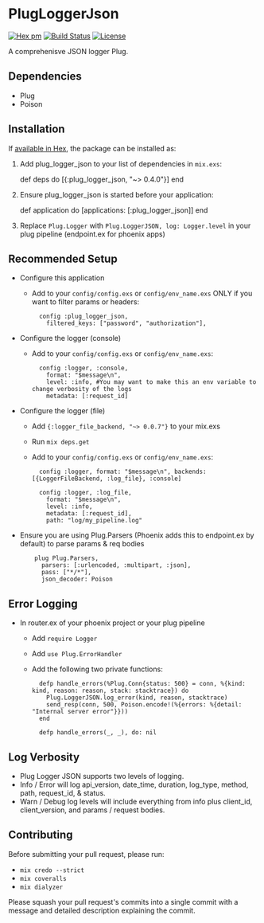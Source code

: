 # PlugLoggerJson
[![Hex pm](http://img.shields.io/hexpm/v/plug_logger_json.svg?style=flat)](https://hex.pm/packages/plug_logger_json)
[![Build Status](https://travis-ci.org/bleacherreport/plug_logger_json.svg?branch=master)](https://travis-ci.org/bleacherreport/plug_logger_json)
[![License](https://img.shields.io/badge/license-Apache%202-blue.svg)](https://github.com/bleacherreport/plug_logger_json/blob/master/LICENSE)

A comprehenisve JSON logger Plug.

## Dependencies
  * Plug
  * Poison

## Installation

If [available in Hex](https://hex.pm/docs/publish), the package can be installed as:

  1. Add plug_logger_json to your list of dependencies in `mix.exs`:

        def deps do
          [{:plug_logger_json, "~> 0.4.0"}]
        end

  2. Ensure plug_logger_json is started before your application:

        def application do
          [applications: [:plug_logger_json]]
        end
  3. Replace `Plug.Logger` with `Plug.LoggerJSON, log: Logger.level` in your plug pipeline (endpoint.ex for phoenix apps)

## Recommended Setup
  * Configure this application
    * Add to your `config/config.exs` or `config/env_name.exs` ONLY if you want to filter params or headers:

            config :plug_logger_json,
              filtered_keys: ["password", "authorization"],

  * Configure the logger (console)
    * Add to your `config/config.exs` or `config/env_name.exs`:

            config :logger, :console,
              format: "$message\n",
              level: :info, #You may want to make this an env variable to change verbosity of the logs
              metadata: [:request_id]

  * Configure the logger (file)
    * Add `{:logger_file_backend, "~> 0.0.7"}` to your mix.exs
    * Run `mix deps.get`
    * Add to your `config/config.exs` or `config/env_name.exs`:

            config :logger, format: "$message\n", backends: [{LoggerFileBackend, :log_file}, :console]

            config :logger, :log_file,
              format: "$message\n",
              level: :info,
              metadata: [:request_id],
              path: "log/my_pipeline.log"

  * Ensure you are using Plug.Parsers (Phoenix adds this to endpoint.ex by default) to parse params & req bodies

            plug Plug.Parsers,
              parsers: [:urlencoded, :multipart, :json],
              pass: ["*/*"],
              json_decoder: Poison

## Error Logging
  * In router.ex of your phoenix project or your plug pipeline
    * Add `require Logger`
    * Add `use Plug.ErrorHandler`
    * Add the following two private functions:
            
            defp handle_errors(%Plug.Conn{status: 500} = conn, %{kind: kind, reason: reason, stack: stacktrace}) do
              Plug.LoggerJSON.log_error(kind, reason, stacktrace)
              send_resp(conn, 500, Poison.encode!(%{errors: %{detail: "Internal server error"}}))
            end

            defp handle_errors(_, _), do: nil 

## Log Verbosity
  * Plug Logger JSON supports two levels of logging. 
  * Info / Error will log api_version, date_time, duration, log_type, method, path, request_id, & status.
  * Warn / Debug log levels will include everything from info plus client_id, client_version, and params / request bodies.

## Contributing
Before submitting your pull request, please run:
  * `mix credo --strict`
  * `mix coveralls`
  * `mix dialyzer`

Please squash your pull request's commits into a single commit with a message and
detailed description explaining the commit.
